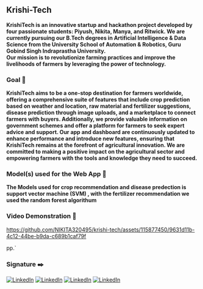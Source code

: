 ## Krishi-Tech

**KrishiTech is an innovative startup and hackathon project developed by four passionate students: Piyush, Nikita, Manya, and Ritwick. We are currently pursuing our B.Tech degrees in Artificial Intelligence & Data Science from the University School of Automation & Robotics, Guru Gobind Singh Indraprastha University. <br>
Our mission is to revolutionize farming practices and improve the livelihoods of farmers by leveraging the power of technology.**

### Goal 🎯

**KrishiTech aims to be a one-stop destination for farmers worldwide, offering a comprehensive suite of features that include crop prediction based on weather and location, raw material and fertilizer suggestions, disease prediction through image uploads, and a marketplace to connect farmers with buyers. Additionally, we provide valuable information on government schemes and offer a platform for farmers to seek expert advice and support.
Our app and dashboard are continuously updated to enhance performance and introduce new features, ensuring that KrishiTech remains at the forefront of agricultural innovation. We are committed to making a positive impact on the agricultural sector and empowering farmers with the tools and knowledge they need to succeed.**

### Model(s) used for the Web App 🧮
**The Models used for crop recommendation and disease predection is support vector machine (SVM) , with the fertilizer recommendation we used the random forest algorithum** 

### Video Demonstration 🎥

https://github.com/NIKITA320495/krishi-tech/assets/115877450/9631d11b-4c12-44be-b9da-c689b1caf79f

pp.`



### Signature ✒️
[![LinkedIn](https://img.shields.io/badge/LinkedIn-%230077B5.svg?logo=linkedin&logoColor=white)](https://www.linkedin.com/in/piyushhh-singhh/)    [![LinkedIn](https://img.shields.io/badge/LinkedIn-%230077B5.svg?logo=linkedin&logoColor=white)](https://www.linkedin.com/in/nikita-babbar-b0291026a/)    [![LinkedIn](https://img.shields.io/badge/LinkedIn-%230077B5.svg?logo=linkedin&logoColor=white)](https://www.linkedin.com/in/ritwick-johari-a37223256/)    [![LinkedIn](https://img.shields.io/badge/LinkedIn-%230077B5.svg?logo=linkedin&logoColor=white)](https://www.linkedin.com/in/manya-joshi-ai/)
